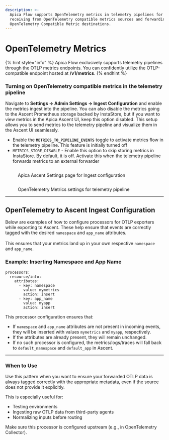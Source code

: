 ```yaml
---
description: >-
  Apica Flow supports OpenTelemetry metrics in telemetry pipelines for both
  receiving from OpenTelemetry compatible metrics sources and forwarding to
  OpenTelemetry Compatible Metric destinations.
---
```


# OpenTelemetry Metrics

{% hint style="info" %}
Apica Flow exclusively supports telemetry pipelines through the OTLP metrics endpoints. You can confidently utilize the OTLP-compatible endpoint hosted at **/v1/metrics**.
{% endhint %}

### Turning on OpenTelemetry compatible metrics in the telemetry pipeline

Navigate to **Settings -> Admin Settings -> Ingest Configuration** and enable the metrics ingest into the pipeline. You can also disable the metrics going to the Ascent Prometheus storage backed by InstaStore, but if you want to view metrics in the Apica Ascent UI, keep this option disabled. This setup allows you to send metrics to the telemetry pipeline and visualize them in the Ascent UI seamlessly.

* Enable the **`METRICS_TO_PIPELINE_EVENTS`** toggle to activate metrics flow in the telemetry pipeline. This feature is initially turned off
* `METRICS_STORE_DISABLE` - Enable this option to skip storing metrics in InstaStore. By default, it is off. Activate this when the telemetry pipeline forwards metrics to an external forwarder

<figure><img src="../../../.gitbook/assets/Screenshot 2025-05-12 at 2.45.19 PM.png" alt=""><figcaption><p>Apica Ascent Settings page for Ingest configuration</p></figcaption></figure>

<figure><img src="../../../.gitbook/assets/Screenshot 2025-05-12 at 2.45.06 PM.png" alt=""><figcaption><p>OpenTelemetry Metrics settings for telemetry pipeline</p></figcaption></figure>



***

## OpenTelemetry to Ascent Ingest Configuration

Below are examples of how to configure processors for OTLP exporters while exporting to Ascent. These help ensure that events are correctly tagged with the desired `namespace` and `app_name` attributes.\
\
This ensures that your metrics land up in your own respective `namespace` and `app_name`.

### Example: Inserting Namespace and App Name

```
processors:
  resource/info:
    attributes:
      - key: namespace
        value: mymetrics
        action: insert
      - key: app_name
        value: myapp
        action: insert
```

This processor configuration ensures that:

* If `namespace` and `app_name` attributes are not present in incoming events, they will be inserted with values `mymetrics` and `myapp`, respectively.
* If the attributes are already present, they will remain unchanged.
* If no such processor is configured, the metrics/logs/traces will fall back to `default_namespace` and `default_app` in Ascent.

***

### When to Use

Use this pattern when you want to ensure your forwarded OTLP data is always tagged correctly with the appropriate metadata, even if the source does not provide it explicitly.

This is especially useful for:

* Testing environments
* Ingesting raw OTLP data from third-party agents
* Normalizing inputs before routing

Make sure this processor is configured upstream (e.g., in OpenTelemetry Collector).
